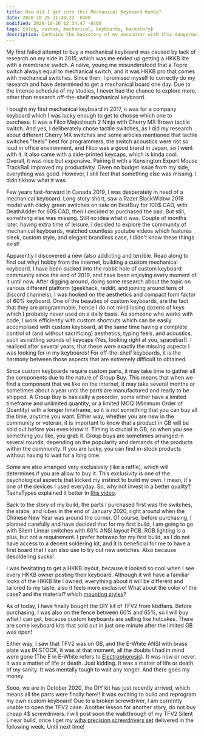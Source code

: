 ```yaml
---
title: How did I get into this Mechanical Keyboard hobby?
date: 2020-10-25 21:40:23 -0400
modified: 2020-10-26 12:34:47 -0400
tags: [blog, custom, mechanical, keyboards, backstory]
description: Contains the backstory of my encounter with this dangerously expensive hobby.
---
```


My first failed attempt to buy a mechanical keyboard was caused by lack of research on my side in 2015, which was me ended up getting a HKKB lite with a membrane switch.
A naive, young me misunderstood that a Topre switch always equal to mechanical switch, and it was HKKB pro that comes with mechanical switches.
Since then, I promised myself to correctly do my research and have determined to get a mechanical board one day.
Due to the intense schedule of my studies, I never had the chance to explore more, other than research off-the-shelf mechanical keyboard.

I bought my first mechanical keyboard in 2017, it was for a company keyboard which I was lucky enough to get to choose which one to purchase.
It was a Filco Majestouch 2 Ninja with Cherry MX Brown tactile switch.
And yes, I deliberately chose tactile switches, as I did my research about different Cherry MX switches and some articles mentioned that tactile switches "feels" best for programmers, the switch acoustics were not so loud in office environment, and Filco was a good brand in Japan, so I went with it.
It also came with a side-printed keycaps, which is kinda cool.
Overall, it was nice but expensive. Pairing it with a Kensington Expert Mouse TrackBall improved my productivity.
Given no budget issue from my side, everything was good.
However, I still feel that something else was missing.
I didn't know what it was.

Few years fast-forward in Canada 2019, I was desperately in need of a mechanical keyboard. Long story short, saw a Razer BlackWidow 2018 model with clicky green switches on sale on BestBuy for 100$ CAD, with DeathAdder for 60$ CAD, then I decided to purchased the pair.
But still, something else was missing.
Still no idea what it was.
Couple of months later, having extra time of leisure, I decided to explore the community of mechanical keyboards, watched countless youtube videos which features sleek, custom style, and elegant brandless case, I didn't know these things exist!

Apparently I discovered a new (also addicting and terrible. Read along to find out why) hobby from the internet, building a custom mechanical keyboard.
I have been sucked into the rabbit hole of custom keyboard community since the end of 2019, and have been enjoying every moment of it until now.
After digging around, doing some research about the topic on various different platform (geekhack, reddit, and joining around tens of discord channels), I was hooked on the aesthetics and compact form factor of 60% keyboard.
One of the beauties of custom keyboards, are the fact that they are programmable, hence I do not mind losing dozens of keys which I probably never used on a daily basis.
As someone who works with code, I work efficiently with custom shortcuts which can be easily accomplised with custom keyboard, at the same time having a complete control of (and without sacrificing) aesthetics, typing feels, and acoustics, such as rattling sounds of keycaps (Yes, looking right at you, spacebar!).
I realised after several years, that these were exactly the missing aspects I was looking for in my keyboards!
For off-the-shelf keyboards, it is the harmony between those aspects that are extremely difficult to obtained.

Since custom keyboards require custom parts, it may take time to gather all the components due to the nature of Group Buy.
This means that when we find a component that we like on the internet, it may take several months or sometimes about a year until the parts are manufactured and ready to be shipped.
A Group Buy is basically a preorder, some either have a limited timeframe and unlimited quantity, or a limited MOQ (Minimum Order of Quantity) with a longer timeframe, so it is not something that you can buy all the time, anytime you want.
Either way, whether you are new in the community or veteran, it is important to know that a product in GB will be sold out before you even know it.
Timing is crucial in GB, so when you see something you like, you grab it.
Group buys are sometimes arranged in several rounds, depending on the popularity and demands of the products within the community.
If you are lucky, you can find in-stock products without having to wait for a long time.

Some are also arranged very exclusively (like a raffle), which will determines if you are allow to buy it.
This exclusivity is one of the psychological aspects that kicked my instinct to build my own.
I mean, it's one of the devices I used everyday.
So, why not invest in a better quality?
TaehaTypes explained it better in [this video](https://youtu.be/Qr3nYR15wxU).

Back to the story of my build, the parts I purchased first was the switches, the stabs, and lubes in the end of January 2020, right around when the Chinese New Year was around the corner.
Of course, before purchasing, I planned carefully and have decided that for my first build, I am going to go with Silent Linear switches with 60% ANSI layout PCB.
RGB lighting is a plus, but not a requirement.
I prefer hotswap for my first build, as I do not have access to a decent soldering kit, and it is beneficial for me to have a first board that I can also use to try out new switches.
Also because desoldering sucks!

I was hesitating to get a HKKB layout, because it looked so cool when I see every HKKB owner posting their keyboard.
Although it will have a familiar looks of the HKKB lite I owned, everything about it will be different and tailored to my taste, also it feels more exclusive!
What about the color of the case? and the material? which [mounting styles](https://thomasbaart.nl/2019/04/07/cheat-sheet-custom-keyboard-mounting-styles/)?

As of today, I have finally bought the DIY kit of TFV2 from kbdfans.
Before purchasing, I was also on the fence between 60% and 65%, so I will buy what I can get, because custom keyboards are selling like hotcakes.
There are some keyboard kits that sold out in just one minute after the limited GB was open!

Either way, I saw that TFV2 was on GB, and the E-White ANSI with brass plate was IN STOCK, it was at that moment, all the doubts I had in mind were gone (The E in E-White refers to [Electrophoresis](https://www.reddit.com/r/MechanicalKeyboards/comments/dzn0ar/keyboard_science_electrophoresis_vs_anodization/)).
It was now or never.
It was a matter of life or death.
Just kidding.
It was a matter of life or death of my sanity.
It was mentally tough to wait any longer.
And there goes my money.

Sooo, we are in October 2020, the DIY kit has just recently arrived, which means all the parts were finally here!!
It was exciting to build and reprogram my own custom keyboard!
Due to a broken screwdriver, I am currently unable to open the TFV2 case.
Another lesson for another story, do not buy cheap 4$ screwdrivers.
I will post soon the walkthrough of my TFV2 Silent Linear build, once I get my [wiha precision screwdrivers set](https://www.wihatools.ca/screwdrivers/precision-slotted-phillips-screwdrivers-8-piece-set-in-canvas-pouch) delivered in the following week.
Until next time!
